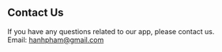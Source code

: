 ## Contact Us<br>
If you have any questions related to our app, please contact us.<br>
Email: <hanhpham@gmail.com>
